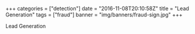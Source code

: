 +++
categories = ["detection"]
date = "2016-11-08T20:10:58Z"
title = "Lead Generation"
tags = ["fraud"]
banner = "img/banners/fraud-sign.jpg"
+++

Lead Generation